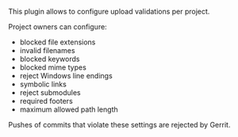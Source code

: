 This plugin allows to configure upload validations per project.

Project owners can configure:

- blocked file extensions
- invalid filenames
- blocked keywords
- blocked mime types
- reject Windows line endings
- symbolic links
- reject submodules
- required footers
- maximum allowed path length

Pushes of commits that violate these settings are rejected by Gerrit.
